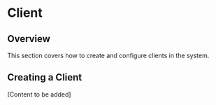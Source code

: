 # Client

## Overview

This section covers how to create and configure clients in the system.

## Creating a Client

[Content to be added]